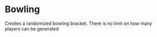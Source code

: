 # Bowling
Creates a randomized bowling bracket. There is no limit on how many players can be generated
